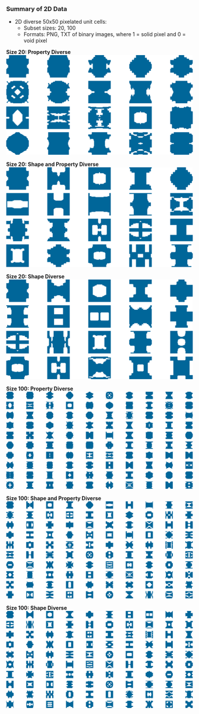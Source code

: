 ### Summary of 2D Data
- 2D diverse 50x50 pixelated unit cells:
  - Subset sizes: 20, 100
  - Formats: PNG, TXT of binary images, where 1 = solid pixel and 0 = void pixel

**Size 20: Property Diverse**
![P20](https://github.com/lychan110/metaset/blob/master/2D_diverse/images/2D_P20_summary.png)

**Size 20: Shape and Property Diverse**
![SP20](https://github.com/lychan110/metaset/blob/master/2D_diverse/images/2D_SP20_summary.png)

**Size 20: Shape Diverse**
![S20](https://github.com/lychan110/metaset/blob/master/2D_diverse/images/2D_S20_summary.png)

**Size 100: Property Diverse**
![P100](https://github.com/lychan110/metaset/blob/master/2D_diverse/images/2D_P100_summary.png)

**Size 100: Shape and Property Diverse**
![P100](https://github.com/lychan110/metaset/blob/master/2D_diverse/images/2D_SP100_summary.png)

**Size 100: Shape Diverse**
![P100](https://github.com/lychan110/metaset/blob/master/2D_diverse/images/2D_S100_summary.png)
